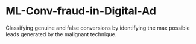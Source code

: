 # ML-Conv-fraud-in-Digital-Ad
Classifying genuine and false conversions by identifying the max possible leads generated by the malignant technique.
